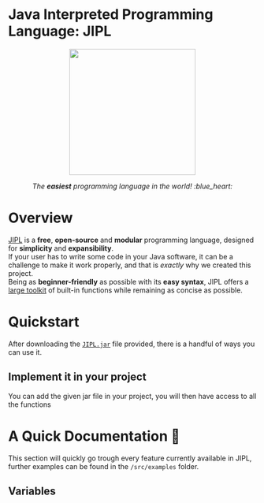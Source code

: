 # Java Interpreted Programming Language: JIPL

<p align="center">
  <a href="https://github.com/HoloInJava/jipl">
    <img src="https://user-images.githubusercontent.com/77677018/194699224-4443d04d-8743-40c4-9c7d-641fff2f7c50.png" width="256"> 
  </a>
</p>
<p align="center">
  <i align="center">
    The <b>easiest</b> programming language in the world! :blue_heart:
  </i>
</p>

# Overview
[JIPL](https://github.com/HoloInJava/jipl) is a **free**, **open-source** and **modular** programming language, designed for **simplicity** and **expansibility**. <br>
If your user has to write some code in your Java software, it can be a challenge to make it work properly, and that is *exactly* why we created this project. <br>
Being as **beginner-friendly** as possible with its **easy syntax**, JIPL offers a [large toolkit](https://github.com/HoloInJava/jipl) of built-in functions while remaining as concise as possible.

# Quickstart
After downloading the [`JIPL.jar`](https://github.com/HoloInJava/jipl/blob/master/JIPL.jar) file provided, there is a handful of ways you can use it.
## Implement it in your project
You can add the given jar file in your project, you will then have access to all the functions

# A Quick Documentation :page_with_curl:
This section will quickly go trough every feature currently available in JIPL, further examples can be found in the `/src/examples` folder.

## Variables
